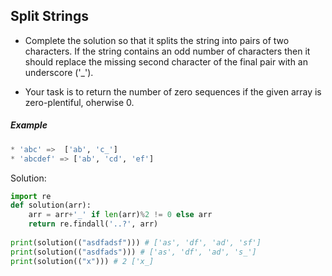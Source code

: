 ## Split Strings 
- Complete the solution so that it splits the string into pairs of two characters. If the string contains an odd number of characters then it should replace the missing second character of the final pair with an underscore ('_').

- Your task is to return the number of zero sequences if the given array is zero-plentiful, oherwise 0.
##### Example  
```python            
* 'abc' =>  ['ab', 'c_']
* 'abcdef' => ['ab', 'cd', 'ef']
``` 
Solution:
```python
import re
def solution(arr): 
    arr = arr+'_' if len(arr)%2 != 0 else arr 
    return re.findall('..?', arr)
  
print(solution(("asdfadsf"))) # ['as', 'df', 'ad', 'sf']
print(solution(("asdfads"))) # ['as', 'df', 'ad', 's_'] 
print(solution(("x"))) # 2 ['x_]
```